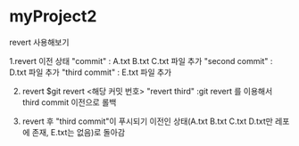# myProject2
revert 사용해보기

1.revert 이전 상태
"commit" : A.txt B.txt C.txt 파일 추가
"second commit" : D.txt 파일 추가
"third commit" : E.txt 파일 추가

2. revert 
$git revert <해당 커밋 번호>
"revert third" :git revert 를 이용해서 third commit 이전으로 롤백

3. revert 후
"third commit"이 푸시되기 이전인 상태(A.txt B.txt C.txt D.txt만 레포에 존재, E.txt는 없음)로 돌아감
